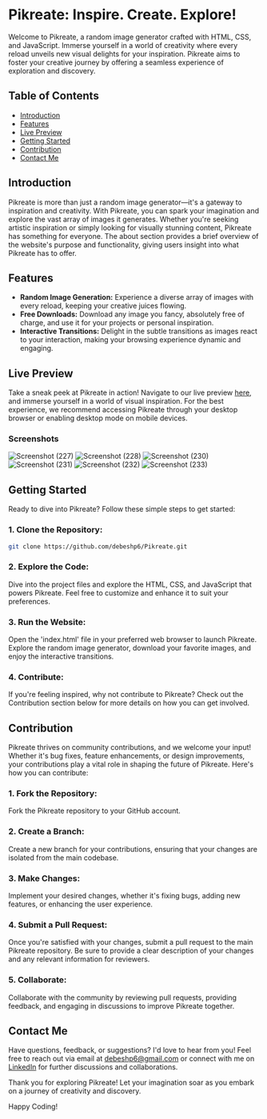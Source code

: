 # Pikreate: Inspire. Create. Explore!
Welcome to Pikreate, a random image generator crafted with HTML, CSS, and JavaScript. Immerse yourself in a world of creativity where every reload unveils new visual delights for your inspiration. Pikreate aims to foster your creative journey by offering a seamless experience of exploration and discovery.
## Table of Contents
- [Introduction](#introduction)
- [Features](https://github.com/debeshp6/Pikreate/new/main?filename=README.md#features)
- [Live Preview](https://github.com/debeshp6/Pikreate/new/main?filename=README.md#live-preview)
- [Getting Started](https://github.com/debeshp6/Pikreate/new/main?filename=README.md#getting-started)
- [Contribution](https://github.com/debeshp6/Pikreate/new/main?filename=README.md#contribution)
- [Contact Me](https://github.com/debeshp6/Pikreate/new/main?filename=README.md#contact-me)
## Introduction
Pikreate is more than just a random image generator—it's a gateway to inspiration and creativity. With Pikreate, you can spark your imagination and explore the vast array of images it generates. Whether you're seeking artistic inspiration or simply looking for visually stunning content, Pikreate has something for everyone. The about section provides a brief overview of the website's purpose and functionality, giving users insight into what Pikreate has to offer.
## Features
- **Random Image Generation:** Experience a diverse array of images with every reload, keeping your creative juices flowing.  
- **Free Downloads:** Download any image you fancy, absolutely free of charge, and use it for your projects or personal inspiration.  
- **Interactive Transitions:** Delight in the subtle transitions as images react to your interaction, making your browsing experience dynamic and engaging.  
## Live Preview
Take a sneak peek at Pikreate in action! Navigate to our live preview [here](https://pikreate.netlify.app/), and immerse yourself in a world of visual inspiration. For the best experience, we recommend accessing Pikreate through your desktop browser or enabling desktop mode on mobile devices.
### Screenshots
![Screenshot (227)](https://github.com/debeshp6/Pikreate/assets/139678494/6fc31145-b921-4adc-bed1-124d9b745e20)
![Screenshot (228)](https://github.com/debeshp6/Pikreate/assets/139678494/97b7d097-d7ef-449b-96fc-bc53fc5b5bd3)
![Screenshot (230)](https://github.com/debeshp6/Pikreate/assets/139678494/f8954ff0-c9ff-497a-ac63-952604b0f292)
![Screenshot (231)](https://github.com/debeshp6/Pikreate/assets/139678494/a4b98351-266d-411f-b9d9-91d5ce940a71)
![Screenshot (232)](https://github.com/debeshp6/Pikreate/assets/139678494/dd2e0bba-8b38-4298-b883-05d936385910)
![Screenshot (233)](https://github.com/debeshp6/Pikreate/assets/139678494/b721f5b2-bada-4764-ac49-1d46b9a5f0af)
## Getting Started
Ready to dive into Pikreate? Follow these simple steps to get started:
### 1. Clone the Repository:
 ```bash
git clone https://github.com/debeshp6/Pikreate.git
```
### 2. Explore the Code:
Dive into the project files and explore the HTML, CSS, and JavaScript that powers Pikreate. Feel free to customize and enhance it to suit your preferences.
### 3. Run the Website:
Open the 'index.html' file in your preferred web browser to launch Pikreate. Explore the random image generator, download your favorite images, and enjoy the interactive transitions.
### 4. Contribute:
If you're feeling inspired, why not contribute to Pikreate? Check out the Contribution section below for more details on how you can get involved.
## Contribution
Pikreate thrives on community contributions, and we welcome your input! Whether it's bug fixes, feature enhancements, or design improvements, your contributions play a vital role in shaping the future of Pikreate. Here's how you can contribute:
### 1. Fork the Repository:
Fork the Pikreate repository to your GitHub account.
### 2. Create a Branch:
Create a new branch for your contributions, ensuring that your changes are isolated from the main codebase.
### 3. Make Changes:
Implement your desired changes, whether it's fixing bugs, adding new features, or enhancing the user experience.
### 4. Submit a Pull Request:
Once you're satisfied with your changes, submit a pull request to the main Pikreate repository. Be sure to provide a clear description of your changes and any relevant information for reviewers.
### 5. Collaborate:
Collaborate with the community by reviewing pull requests, providing feedback, and engaging in discussions to improve Pikreate together.
## Contact Me
Have questions, feedback, or suggestions? I'd love to hear from you! Feel free to reach out via email at debeshp6@gmail.com or connect with me on [LinkedIn](https://www.linkedin.com/in/debesh-paul-4254511bb/) for further discussions and collaborations.

Thank you for exploring Pikreate! Let your imagination soar as you embark on a journey of creativity and discovery.

Happy Coding!
